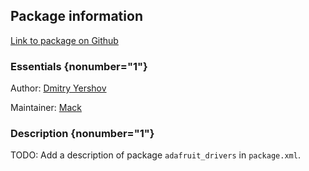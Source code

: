 <div id='adafruit_drivers-autogenerated' markdown='1'>


<!-- do not edit this file, autogenerated -->

## Package information 

[Link to package on Github](github:org=duckietown,repo=Software,path=05-teleop/adafruit_drivers,branch=master18)

### Essentials {nonumber="1"}

Author: [Dmitry Yershov](mailto:yershov@mit.edu)

Maintainer: [Mack](mailto:mack@duckietown.org)

### Description {nonumber="1"}

TODO: Add a description of package `adafruit_drivers` in `package.xml`.



</div>

